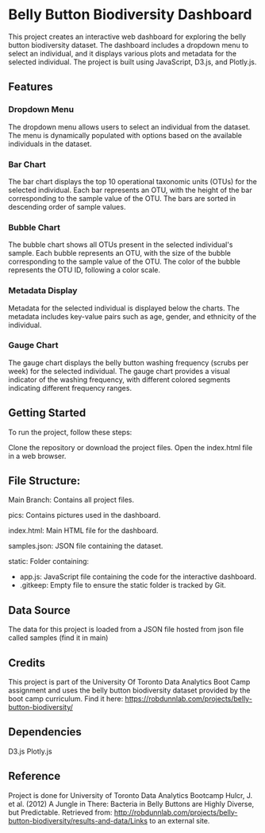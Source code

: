 # Belly Button Biodiversity Dashboard
This project creates an interactive web dashboard for exploring the belly button biodiversity dataset. The dashboard includes a dropdown menu to select an individual, and it displays various plots and metadata for the selected individual. The project is built using JavaScript, D3.js, and Plotly.js.

## Features

### Dropdown Menu

The dropdown menu allows users to select an individual from the dataset.
The menu is dynamically populated with options based on the available individuals in the dataset.

### Bar Chart
The bar chart displays the top 10 operational taxonomic units (OTUs) for the selected individual.
Each bar represents an OTU, with the height of the bar corresponding to the sample value of the OTU.
The bars are sorted in descending order of sample values.

### Bubble Chart

The bubble chart shows all OTUs present in the selected individual's sample.
Each bubble represents an OTU, with the size of the bubble corresponding to the sample value of the OTU.
The color of the bubble represents the OTU ID, following a color scale.

### Metadata Display

Metadata for the selected individual is displayed below the charts.
The metadata includes key-value pairs such as age, gender, and ethnicity of the individual.

### Gauge Chart
The gauge chart displays the belly button washing frequency (scrubs per week) for the selected individual.
The gauge chart provides a visual indicator of the washing frequency, with different colored segments indicating different frequency ranges.


## Getting Started

To run the project, follow these steps:

Clone the repository or download the project files.
Open the index.html file in a web browser.

## File Structure:

Main Branch: Contains all project files.

pics: Contains pictures used in the dashboard.

index.html: Main HTML file for the dashboard.

samples.json: JSON file containing the dataset.

static: Folder containing:

-  app.js: JavaScript file containing the code for the interactive dashboard.
- .gitkeep: Empty file to ensure the static folder is tracked by Git.

## Data Source
The data for this project is loaded from a JSON file hosted from json file called samples (find it in main)

## Credits

This project is part of the University Of Toronto Data Analytics Boot Camp assignment and uses the belly button biodiversity dataset provided by the boot camp curriculum.
Find it here: https://robdunnlab.com/projects/belly-button-biodiversity/

## Dependencies

D3.js
Plotly.js

## Reference
Project is done for University of Toronto Data Analytics Bootcamp
Hulcr, J. et al. (2012) A Jungle in There: Bacteria in Belly Buttons are Highly Diverse, but Predictable. Retrieved from: http://robdunnlab.com/projects/belly-button-biodiversity/results-and-data/Links to an external site.
